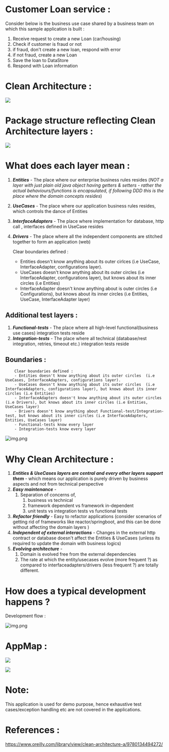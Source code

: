 
# Customer Loan service :
Consider below is the business use case shared by a business team on which this sample application is built :
1. Receive request to create a new Loan (car/housing)
2. Check if customer is fraud or not
3. if fraud, don't create a new loan, respond with error
4. if not fraud, create a new Loan
5. Save the loan to DataStore
6. Respond with Loan information

# Clean Architecture :

![](images/Clean_Architecture.png)

# Package structure reflecting Clean Architecture layers :

![](images/Package_Structure.png)

# What does each layer mean :

1. **_Entities_** - The place where our enterprise business rules resides (_NOT a layer with just plain old java object having getters & setters - rather the actual behaviours/functions is encapsulated, if following DDD this is the place where the domain concepts resides_)
2. **_UseCases_** - The place where our application business rules resides, which controls the dance of Entities
3. **_InterfaceAdapters_** - The place where implementation for database, http call , interfaces defined in UseCase resides
4. **_Drivers_** - The place where all the independent components are stitched together to form an application (web)

    Clear boundaries defined :
    - Entities doesn't know anything about its outer cirlces  (i.e UseCase, InterfaceAdapter, configurations layer).
    - UseCases doesn't know anything about its outer circles  (i.e InterfaceAdapter, configurations layer), but knows about its inner circles (i.e Entities)
    - InterfaceAdapter doesn't know anything about is outer circles (i.e Configurations), but knows about its inner circles (i.e Entities, UseCase, InterfaceAdapter layer)

## Additional test layers :
1. **_Functional-tests_** - The place where all high-level functional(business use cases) integration tests reside
2. **_Integration-tests_** - The place where all technical (database/rest integration, retries, timeout etc.) integration tests reside

## Boundaries :

```text
    Clear boundaries defined :
    - Entities doesn't know anything about its outer circles  (i.e UseCases, InterfaceAdapters, configurations layer).
    - UseCases doesn't know anything about its outer circles  (i.e InterfaceAdapters, configurations layer), but knows about its inner circles (i.e Entities)
    - InterfaceAdapters doesn't know anything about its outer circles (i.e Drivers), but knows about its inner circles (i.e Entities, UseCases layer)
    - Drivers doesn't know anything about Functional-test/Integration-test, but knows about its inner circles (i.e InterfaceAdapters, Entities, UseCases layer)
    - Functional-tests know every layer
    - Integration-tests know every layer
```
![img.png](images/Boundaries.png)

# Why Clean Architecture :

1. _**Entities & UseCases layers are central and every other layers support  them**_ - which means our application is purely driven by business aspects and not from technical perspective
2. **_Easy maintenance_**  -
    1. Separation of concerns of,
        1. business vs technical
        2. framework dependent vs framework in-dependent
        3. unit tests vs integration tests vs functional tests
3. **_Refactor friendly_** - Easy to refactor applications (consider scenarios of getting rid of frameworks like reactor/springboot, and this can be done without affecting the domain layers )
4. **_Independent of external interactions_** - Changes in the external http contract or database doesn't affect the Entities & UseCases (unless its required to update the domain with business logics)
5. **_Evolving architecture_** -
    1. Domain is evolved free from the external dependencies
    2. The rate at which the entity/usecases evolve (more frequent ?) as compared to interfaceadapters/drivers (less frequent ?) are totally different.

# How does a typical development happens ?
    
Development flow :

![img.png](images/development_order.png)

# AppMap :

![](images/Dependency_Map.png)

![](images/appMap.svg)

# Note:
This application is used for demo purpose, hence exhaustive test cases/exception handling etc are not covered in the applications.

# References :
https://www.oreilly.com/library/view/clean-architecture-a/9780134494272/